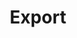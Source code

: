 ---
layout: docs
title: Export
description: 
group: page-settings
aliases:
  - "/docs/page-settings/"
  - "/page-settings/"
toc: true
---